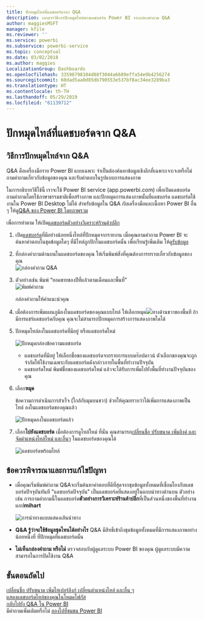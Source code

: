 ```yaml
---
title: ปักหมุดไทล์ที่แดชบอร์ดจาก Q&A
description: เอกสารวิธีการปักหมุดไทล์ตรงแดชบอร์ด Power BI จากกล่องคำถาม Q&A
author: maggiesMSFT
manager: kfile
ms.reviewer: ''
ms.service: powerbi
ms.subservice: powerbi-service
ms.topic: conceptual
ms.date: 03/02/2018
ms.author: maggies
LocalizationGroup: Dashboards
ms.openlocfilehash: 33598798104d88f3044a6689effa54e9b4256274
ms.sourcegitcommit: 60dad5aa0d85db790553e537bf8ac34ee3289ba3
ms.translationtype: HT
ms.contentlocale: th-TH
ms.lasthandoff: 05/29/2019
ms.locfileid: "61139712"
---
```

# <a name="pin-a-tile-to-a-dashboard-from-qa"></a>ปักหมุดไทล์ที่แดชบอร์ดจาก Q&A
## <a name="how-to-pin-a-tile-from-qa"></a>วิธีการปักหมุดไทล์จาก Q&A
Q&A คือเครื่องมือราย Power BI แบบเฉพาะ จำเป็นต้องค้นหาข้อมูลเชิงลึกที่เฉพาะเจาะจงหรือไม่ ถามคำถามเกี่ยวกับข้อมูลของคุณ และรับคำตอบในรูปแบบการแสดงภาพ

ในการอธิบายวิธีใช้นี้ เราจะใช้ Power BI service (app.powerbi.com) เพื่อเปิดแดชบอร์ด ถามคำถามโดยใช้ภาษาธรรมชาติเพื่อสร้างภาพ และปักหมุดการแสดงภาพนั้นที่แดชบอร์ด แดชบอร์ดใช้งานใน Power BI Desktop ไม่ได้ สำหรับข้อมูลใน Q&A กับเครื่องมือและเนื้อหา Power BI อื่น ๆ ให้ดู[Q&A ของ Power BI โดยภาพรวม](consumer/end-user-q-and-a.md) 

เพื่อการทำตาม ให้เปิด[แดชบอร์ดตัวอย่างวิเคราะห์ร้านค้าปลีก](sample-retail-analysis.md)


1. เปิด[แดชบอร์ด](consumer/end-user-dashboards.md)ที่มีอย่างน้อยหนึ่งไทล์ที่ปักหมุดจากรายงาน เมื่อคุณถามคำถาม Power BI จะค้นหาคำตอบในชุดข้อมูลใดๆ ที่มีไทล์ถูกปักในแดชบอร์ดนั้น  เพื่อเรียนรู้เพิ่มเติม ให้ดู[รับข้อมูล](service-get-data.md)
2. ที่กล่องคำถามด้านบนในแดชบอร์ดของคุณ ให้เริ่มพิมพ์สิ่งที่คุณต้องการทราบเกี่ยวกับข้อมูลของคุณ  
   ![กล่องคำถาม Q&A](media/service-dashboard-pin-tile-from-q-and-a/power-bi-question-box.png)
3. ตัวอย่างเช่น พิมพ์ “ยอดขายของปีที่แล้วตามเดือนและพื้นที่”  
   ![พิมพ์คำถาม](media/service-dashboard-pin-tile-from-q-and-a/power-bi-type-q-and-a.png)

   กล่องคำถามให้คำแนะนำคุณ
4. เมื่อต้องการเพิ่มแผนภูมิลงในแดชบอร์ดของคุณแบบไทล์ ให้เลือกหมุด![](media/service-dashboard-pin-tile-from-q-and-a/pbi_pintile.png)ทางด้านขวาของพื้นที ถ้ามีการแชร์แดชบอร์ดกับคุณ คุณจะไม่สามารถปักหมุดการสร้างการแสดงภาพใดได้

5. ปักหมุดไทล์ลงในแดชบอร์ดที่มีอยู่ หรือแดชบอร์ดใหม่

   ![ปักหมุดกล่องข้อความแดชบอร์ด](media/service-dashboard-pin-tile-from-q-and-a/power-bi-pin-to-dashboard.png)

   * แดชบอร์ดที่มีอยู่ ให้เลือกชื่อของแดชบอร์ดจากรายการแบบดร๊อปดาวน์ ตัวเลือกของคุณจะถูกจำกัดให้ใช้งานเฉพาะกับแดชบอร์ดดังกล่าวภายในพื้นที่ทำงานปัจจุบัน
   * แดชบอร์ดใหม่ พิมพ์ชื่อของแดชบอร์ดใหม่ แล้วจะได้รับการเพิ่มไปยังพื้นที่ทำงานปัจจุบันของคุณ

6. เลือก**หมุด**

   ข้อความการดำเนินการสำเร็จ (ใกล้กับมุมบนขวา) ช่วยให้คุณทราบว่าได้เพิ่มการแสดงภาพเป็นไทล์ ลงในแดชบอร์ดของคุณแล้ว  

   ![ปักหมุดลงในแดชบอร์ดแล้ว](media/service-dashboard-pin-tile-from-q-and-a/power-bi-pin.png)
7. เลือก**ไปยังแดชบอร์ด** เมื่อต้องการดูไทล์ใหม่ ที่นั่น คุณสามารถ[เปลี่ยนชื่อ ปรับขนาด เพิ่มลิงค์ และจัดตำแหน่งไทล์ใหม่ และอื่นๆ](service-dashboard-edit-tile.md) ในแดชบอร์ดของคุณได้

   ![แดชบอร์ดพร้อมไทล์](media/service-dashboard-pin-tile-from-q-and-a/power-bi-pinned.png)

## <a name="considerations-and-troubleshooting"></a>ข้อควรพิจารณาและการแก้ไขปัญหา
* เมื่อคุณเริ่มพิมพ์คำถาม Q&Aจะเริ่มค้นหาคำตอบที่ดีที่สุดจากชุดข้อมูลทั้งหมดที่เชื่อมโยงกับแดชบอร์ดปัจจุบันทันที  "แดชบอร์ดปัจจุบัน" เป็นแดชบอร์ดที่แสดงอยู่ในแถบนำทางด้านบน ตัวอย่างเช่น การถามคำถามนี้ในแดชบอร์ด**ตัวอย่างการวิเคราะห์ร้านค้าปลีก**ที่เป็นส่วนหนึ่งของพื้นที่ทำงานแอป**mihart**

  ![การนำทางแบบแสดงเส้นนำทาง](media/service-dashboard-pin-tile-from-q-and-a/power-bi-navbar.png)
* **Q&A รู้ว่าจะใช้ข้อมูลชุดไหนได้อย่างไร**  Q&A มีสิทธิ์เข้าถึงชุดข้อมูลทั้งหมดที่มีการแสดงภาพอย่างน้อยหนึ่งที่ ที่ปักหมุดที่แดชบอร์ดนั้น

* **ไม่เห็นกล่องคำถาม หรือไม่**่ ตรวจสอบกับผู้ดูแลระบบ Power BI ของคุณ ผู้ดูแลระบบมีความสามารถในการปิดใช้งาน Q&A


## <a name="next-steps"></a>ขั้นตอนถัดไป
[เปลี่ยนชื่อ ปรับขนาด เพิ่มไฮเปอร์ลิงก์ เปลี่ยนตำแหน่งไทล์ และอื่น ๆ ](service-dashboard-edit-tile.md)    
[แสดงแดชบอร์ดไทล์ของคุณในโหมดโฟกัส](consumer/end-user-focus.md)     
[กลับไปยัง Q&A ใน Power BI](consumer/end-user-q-and-a.md)  
มีคำถามเพิ่มเติมหรือไม่ [ลองไปที่ชุมชน Power BI](http://community.powerbi.com/)
